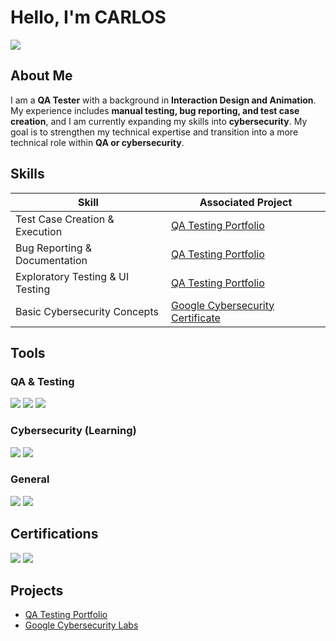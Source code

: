 # Hello, I'm CARLOS  
<a href="https://www.linkedin.com/in/carloscalderonreyes/"><img src="https://img.shields.io/badge/-LinkedIn-0072b1?&style=for-the-badge&logo=linkedin&logoColor=white" /></a>  

## About Me  
I am a **QA Tester** with a background in **Interaction Design and Animation**. My experience includes **manual testing, bug reporting, and test case creation**, and I am currently expanding my skills into **cybersecurity**. My goal is to strengthen my technical expertise and transition into a more technical role within **QA or cybersecurity**.  

## Skills  

| Skill                                         | Associated Project |
|-----------------------------------------------|--------------------|
| Test Case Creation & Execution                | <a href="https://github.com/your-repo-link">QA Testing Portfolio</a> |
| Bug Reporting & Documentation                 | <a href="https://github.com/your-repo-link">QA Testing Portfolio</a> |
| Exploratory Testing & UI Testing              | <a href="https://github.com/your-repo-link">QA Testing Portfolio</a> |
| Basic Cybersecurity Concepts                  | <a href="https://www.coursera.org/account/accomplishments/your-certificate-link">Google Cybersecurity Certificate</a> |

## Tools  

### QA & Testing  
<div>
    <img src="https://img.shields.io/badge/-JIRA-0052CC?&style=for-the-badge&logo=JIRA&logoColor=white" />
    <img src="https://img.shields.io/badge/-TestRail-FF6C37?&style=for-the-badge&logo=TestRail&logoColor=white" />
    <img src="https://img.shields.io/badge/-Postman-FF6C37?&style=for-the-badge&logo=Postman&logoColor=white" />
</div>  

### Cybersecurity (Learning)  
<div>
    <img src="https://img.shields.io/badge/-Wireshark-1679A7?&style=for-the-badge&logo=Wireshark&logoColor=white" />
    <img src="https://img.shields.io/badge/-Burp_Suite-FF8000?&style=for-the-badge&logo=Burp-Suite&logoColor=white" />
</div>  

### General  
<div>
    <img src="https://img.shields.io/badge/-GitHub-181717?&style=for-the-badge&logo=GitHub&logoColor=white" />
    <img src="https://img.shields.io/badge/-SQL-4479A1?&style=for-the-badge&logo=MySQL&logoColor=white" />
</div>  

## Certifications  
<div>
    <img src="https://img.shields.io/badge/-Google_Cybersecurity_Certificate-4285F4?&style=for-the-badge&logo=Google&logoColor=white" />
    <img src="https://img.shields.io/badge/-CEI_Diploma-4D4D4D?&style=for-the-badge&logoColor=white" />
</div>  

## Projects  
- [QA Testing Portfolio](https://github.com/your-repo-link)  
- [Google Cybersecurity Labs](https://www.coursera.org/account/accomplishments/your-certificate-link)  
